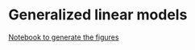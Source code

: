 # Generalized linear models


[Notebook to generate the figures](https://github.com/probml/pyprobml/blob/master/notebooks/figures/chapter12_figures.ipynb)

